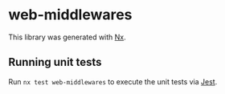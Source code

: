 # web-middlewares

This library was generated with [Nx](https://nx.dev).

## Running unit tests

Run `nx test web-middlewares` to execute the unit tests via [Jest](https://jestjs.io).
